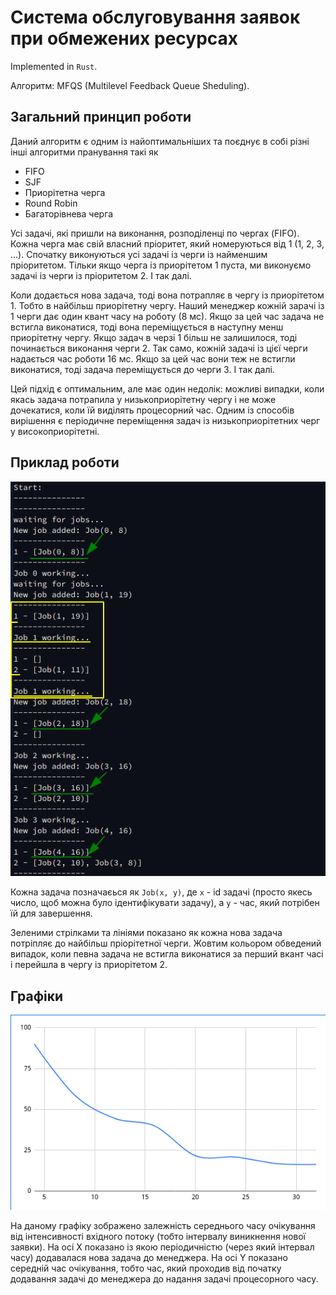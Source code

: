 # Система обслуговування заявок при обмежених ресурсах
Implemented in `Rust`.

Алгоритм: MFQS (Multilevel Feedback Queue Sheduling).

## Загальний принцип роботи
Даний алгоритм є одним із найоптимальніших та поєднує в собі різні інші алгоритми пранування такі як
* FIFO
* SJF
* Приорітетна черга
* Round Robin
* Багаторівнева черга

Усі задачі, які пришли на виконання, розподіленці по чергах (FIFO). Кожна черга має свій власний пріоритет, який номеруються від 1 (1, 2, 3, ...). Спочатку виконуються усі задачі із черги із найменшим пріоритетом. Тільки якщо черга із приорітетом 1 пуста, ми виконуємо задачі із черги із пріоритетом 2. І так далі.

Коли додається нова задача, тоді вона потрапляє в чергу із приорітетом 1. Тобто в найбільш приорітетну чергу. Наший менеджер кожній зарачі із 1 черги дає один квант часу на роботу (8 мс). Якщо за цей час задача не встигла виконатися, тоді вона переміщується в наступну менш приорітетну чергу.
Якщо задач в черзі 1 більш не залишилося, тоді починається виконання черги 2. Так само, кожній задачі із цієї черги надається час роботи 16 мс. Якщо за цей час вони теж не встигли виконатися, тоді задача переміщується до черги 3. І так далі.

Цей підхід є оптимальним, але має один недолік: можливі випадки, коли якась задача потрапила у низькоприорітетну чергу і не може дочекатися, коли їй виділять процесорний час. Одним із способів вирішення є періодичне переміщення задач із низькоприорітетних черг у високоприорітетні.

## Приклад роботи

![](resources/1.png)

Кожна задача позначаєься як `Job(x, y)`, де `x` - id задачі (просто якесь число, щоб можна було ідентифікувати задачу), а `y` - час, який потрібен їй для завершення.

Зеленими стрілками та лініями показано як кожна нова задача потріпляє до найбільш пріорітетної черги. Жовтим кольором обведений випадок, коли певна задача не встигла виконатися за перший вкант часі і перейшла в чергу із приорітетом 2.

## Графіки

![](resources/2.png)

На даному графіку зображено залежність середнього часу очікування від інтенсивності вхідного потоку (тобто інтервалу виникнення нової заявки). На осі Х показано із якою періодичністю (через який інтервал часу) додавалася нова задача до менеджера. На осі Y показано середній час очікування, тобто час, який проходив від початку додавання задачі до менеджера до надання задачі процесорного часу.
